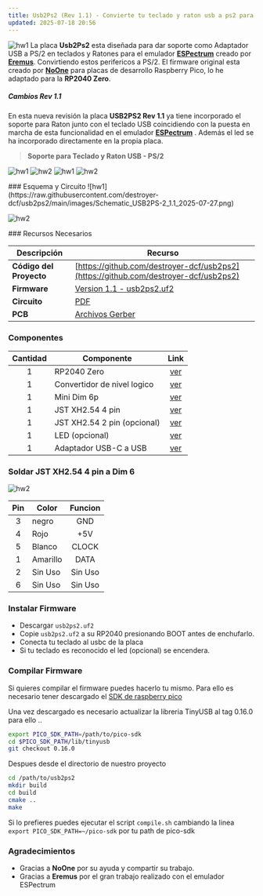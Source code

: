 ```yaml
---
title: Usb2Ps2 (Rev 1.1) - Convierte tu teclado y raton usb a ps2 para Emulador ESPectrum
updated: 2025-07-18 20:56
---
```

![hw1](assets/usb2ps2.png)
La placa **Usb2Ps2** esta diseñada para dar soporte como Adaptador USB a PS/2 en teclados y Ratones para el emulador **[ESPectrum](https://github.com/EremusOne/ESPectrum)** creado por **[Eremus](https://github.com/EremusOne)**. Convirtiendo estos perifericos a PS/2. El firmware original esta creado por **[NoOne](https://github.com/No0ne/ps2x2pico)** para placas de desarrollo Raspberry Pico, lo he adaptado para la **RP2040 Zero**.

##### Cambios Rev 1.1
En esta nueva revisión la placa **USB2PS2 Rev 1.1** ya tiene incorporado el soporte para Raton  junto con el teclado USB coincidiendo con la puesta en marcha de esta funcionalidad en el emulador **[ESPectrum](https://github.com/EremusOne/ESPectrum)** . Además el led se ha incorporado directamente en la propia placa.

> **Soporte para Teclado y Raton USB - PS/2** 

![hw1](https://raw.githubusercontent.com/destroyer-dcf/usb2ps2/main/images/pcb1.1-A.jpg)
![hw2](https://raw.githubusercontent.com/destroyer-dcf/usb2ps2/main/images/pcb1.1-B.jpg)
![hw1](https://raw.githubusercontent.com/destroyer-dcf/usb2ps2/main/images/pcb1.1-D.jpg)
![hw2](https://raw.githubusercontent.com/destroyer-dcf/usb2ps2/main/images/pcb1.1-E.jpg)

<div class="divider"></div>
### Esquema y Circuito
![hw1](https://raw.githubusercontent.com/destroyer-dcf/usb2ps2/main/images/Schematic_USB2PS-2_1.1_2025-07-27.png) 

![hw2](https://raw.githubusercontent.com/destroyer-dcf/usb2ps2/main/images/pcb1.1-C.jpg) 

<div class="divider"></div>
### Recursos Necesarios

| Descripción | Recurso|
|----------|----------|
| **Código del Proyecto**    | [https://github.com/destroyer-dcf/usb2ps2](https://github.com/destroyer-dcf/usb2ps2)| 
| **Firmware**    | [Version 1.1 - usb2ps2.uf2](https://github.com/destroyer-dcf/usb2ps2/releases/download/1.1/usb2ps2.uf2)   |
| **Circuito**    | [PDF](https://github.com/destroyer-dcf/usb2ps2/releases/download/1.1/Schematic_USB2PS-2_1.1_2024-12-01.pdf)| 
| **PCB**   | [Archivos Gerber](https://github.com/destroyer-dcf/usb2ps2/releases/download/1.1/Gerber_USB2PS-2_1.1_PCB_USB2PS-2_1.1_2024-12-01.zip) | 


<div class="divider"></div>

### Componentes

| Cantidad | Componente| Link |
|:----------:|----------|:-------------:|
| 1    | RP2040 Zero   | [ver](https://acortar.link/Bv6ozr)  |
| 1    | Convertidor de nivel logico   | [ver](https://acortar.link/reAbsi)   |
| 1    | Mini Dim 6p   | [ver](https://acortar.link/yrMd11)    |
| 1    | JST XH2.54 4 pin| [ver](https://acortar.link/VGCncE)    |
| 1    | JST XH2.54 2 pin (opcional)| [ver](https://acortar.link/VGCncE)    |
| 1    | LED (opcional)| [ver](https://acortar.link/jYP3aA)    |
| 1    | Adaptador USB-C a USB | [ver](https://es.aliexpress.com/item/1005004621683764.html#nav-specification) |

### Soldar JST XH2.54 4 pin a Dim 6


![hw2](https://raw.githubusercontent.com/destroyer-dcf/usb2ps2/main/images/dim6.jpg) 

| Pin | Color| Funcion |
|:-----:|----------|:----------:|
| 3    | negro   | GND  |
| 4    | Rojo   | +5V  |
| 5    | Blanco   | CLOCK   |
| 1    | Amarillo| DATA    |
| 2    | Sin Uso| Sin Uso  |
| 6    | Sin Uso| Sin Uso |


<!-- ```diff
- text in yellow
+ text in green
! text in orange
# text in gray
@@ text in purple (and bold)@@
``` -->


### Instalar Firmware
* Descargar  `usb2ps2.uf2`
* Copie `usb2ps2.uf2` a su RP2040 presionando BOOT antes de enchufarlo.
* Conecta tu teclado al usbc de la placa
* Si tu teclado es reconocido el led (opcional) se encendera.

### Compilar Firmware

Si quieres compilar el firmware puedes hacerlo tu mismo. Para ello es necesario tener descargado el [SDK de raspberry pico](https://github.com/raspberrypi/pico-sdk)

Una vez descargado es necesario actualizar la libreria TinyUSB al tag 0.16.0 para ello ..

```bash
export PICO_SDK_PATH=/path/to/pico-sdk
cd $PICO_SDK_PATH/lib/tinyusb
git checkout 0.16.0
```

Despues desde el directorio de nuestro proyecto

```bash
cd /path/to/usb2ps2
mkdir build
cd build
cmake ..
make
```

Si lo prefieres puedes ejecutar el script `compile.sh` cambiando la linea  `export PICO_SDK_PATH=~/pico-sdk` por tu path de pico-sdk

### Agradecimientos
* Gracias a **NoOne** por su ayuda y compartir su trabajo.
* Gracias a **Eremus** por el gran trabajo realizado con el emulador ESPectrum